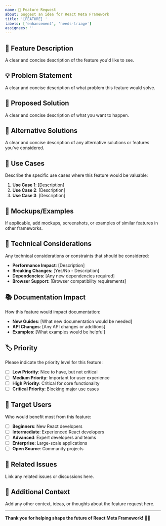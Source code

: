 ```yaml
---
name: 🚀 Feature Request
about: Suggest an idea for React Meta Framework
title: '[FEATURE] '
labels: ['enhancement', 'needs-triage']
assignees: ''
---
```


## 🚀 Feature Description

A clear and concise description of the feature you'd like to see.

## 💡 Problem Statement

A clear and concise description of what problem this feature would solve.

## 🎯 Proposed Solution

A clear and concise description of what you want to happen.

## 🔄 Alternative Solutions

A clear and concise description of any alternative solutions or features you've considered.

## 📱 Use Cases

Describe the specific use cases where this feature would be valuable:

1. **Use Case 1**: [Description]
2. **Use Case 2**: [Description]
3. **Use Case 3**: [Description]

## 🎨 Mockups/Examples

If applicable, add mockups, screenshots, or examples of similar features in other frameworks.

## 🔧 Technical Considerations

Any technical considerations or constraints that should be considered:

- **Performance Impact**: [Description]
- **Breaking Changes**: [Yes/No - Description]
- **Dependencies**: [Any new dependencies required]
- **Browser Support**: [Browser compatibility requirements]

## 📚 Documentation Impact

How this feature would impact documentation:

- **New Guides**: [What new documentation would be needed]
- **API Changes**: [Any API changes or additions]
- **Examples**: [What examples would be helpful]

## 🏷️ Priority

Please indicate the priority level for this feature:

- [ ] **Low Priority**: Nice to have, but not critical
- [ ] **Medium Priority**: Important for user experience
- [ ] **High Priority**: Critical for core functionality
- [ ] **Critical Priority**: Blocking major use cases

## 🎯 Target Users

Who would benefit most from this feature:

- [ ] **Beginners**: New React developers
- [ ] **Intermediate**: Experienced React developers
- [ ] **Advanced**: Expert developers and teams
- [ ] **Enterprise**: Large-scale applications
- [ ] **Open Source**: Community projects

## 🔗 Related Issues

Link any related issues or discussions here.

## 💭 Additional Context

Add any other context, ideas, or thoughts about the feature request here.

---

**Thank you for helping shape the future of React Meta Framework!** 🚀✨
